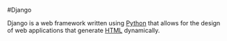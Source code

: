 #Django

Django is a web framework written using [Python](/wiki/Python) that allows for the design of web applications that generate [HTML](/wiki/HTML) dynamically.
   